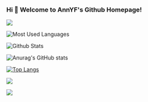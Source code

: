 ### Hi 🎉 Welcome to AnnYF's Github Homepage!
<img src="https://readme-typing-svg.herokuapp.com/?lines=Welcome,%20visitor!;Hello%20Github%20World!&font=Roboto" />

![Most Used Languages](https://github-readme-stats.vercel.app/api/top-langs/?username=an921645699&theme=dark&layout=compact)

![Github Stats](https://github-readme-stats.vercel.app/api?username=an921645699&show_icons=true&theme=dark&count_private=true)

![Anurag's GitHub stats](https://github-readme-stats.vercel.app/api?username=an921645699&show_icons=true&theme=transparent)




[![Top Langs](https://github-readme-stats.vercel.app/api/top-langs/?username=an921645699&layout=compact)](https://github.com/an921645699/DSF-AYF)

![](https://activity-graph.herokuapp.com/graph?username=an921645699&theme=github)

![](https://stats.justsong.cn/api/csdn?id=安冉冄先森&theme=dark)
